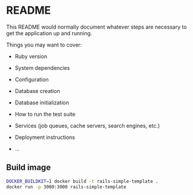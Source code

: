 # README

This README would normally document whatever steps are necessary to get the
application up and running.

Things you may want to cover:

* Ruby version

* System dependencies

* Configuration

* Database creation

* Database initialization

* How to run the test suite

* Services (job queues, cache servers, search engines, etc.)

* Deployment instructions

* ...

## Build image

```bash
DOCKER_BUILDKIT=1 docker build -t rails-simple-template .
docker run -p 3000:3000 rails-simple-template
```